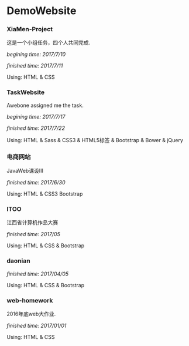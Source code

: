 # DemoWebsite

### XiaMen-Project

这是一个小组任务，四个人共同完成.

*begining time: 2017/7/10*

*finished time: 2017/7/11*

Using: HTML & CSS

### TaskWebsite

Awebone assigned me the task.

*begining time: 2017/7/17*

*finished time: 2017/7/22*

Using: HTML & Sass & CSS3 & HTML5标签 & Bootstrap & Bower & jQuery

### 电商网站

JavaWeb课设Ⅲ

*finished time: 2017/6/30*

Using: HTML  & CSS3  Bootstrap 

### ITOO

江西省计算机作品大赛

*finished time: 2017/05*

Using: HTML  & CSS  & Bootstrap  

### daonian

*finished time: 2017/04/05*

Using: HTML  & CSS  & Bootstrap  

### web-homework

2016年底web大作业.

*finished time: 2017/01/01*

Using: HTML & CSS